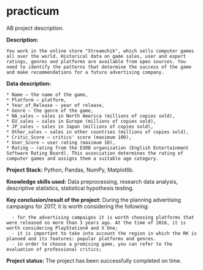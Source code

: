 # practicum
AB project description.

**Description:**

    You work in the online store "Streamchik", which sells computer games all over the world. Historical data on game sales, user and expert ratings, genres and platforms are available from open sources. You need to identify the patterns that determine the success of the game and make recommendations for a future advertising company. 
    
**Data description:**
    
    * Name — the name of the game,
    * Platform — platform,
    * Year_of_Release — year of release,
    * Genre — the genre of the game,
    * NA_sales — sales in North America (millions of copies sold),
    * EU_sales — sales in Europe (millions of copies sold),
    * JP_sales — sales in Japan (millions of copies sold),
    * Other_sales — sales in other countries (millions of copies sold),
    * Critic_Score — critics' score (maximum 100),
    * User_Score — user rating (maximum 10),
    * Rating — rating from the ESRB organization (English Entertainment Software Rating Board). This association determines the rating of computer games and assigns them a suitable age category.

**Project Stack:**
    Python, Pandas, NumPy, Matplotlib.

**Knowledge skills used:**
Data preprocessing, research data analysis, descriptive statistics, statistical hypothesis testing.
    
**Key conclusion/result of the project:** 
    During the planning advertising campaigns for 2017, it is worth considering the following:
    
      - for the advertising campaigns it is worth choosing platforms that were released no more than 3 years ago. At the time of 2016, it is worth considering PlayStation4 and X One;
      - it is important to take into account the region in which the RK is planned and its features: popular platforms and genres. 
      - in order to choose a promising game, you can refer to the evaluation of professional critics;
    
**Project status:**
The project has been successfully completed on time.
